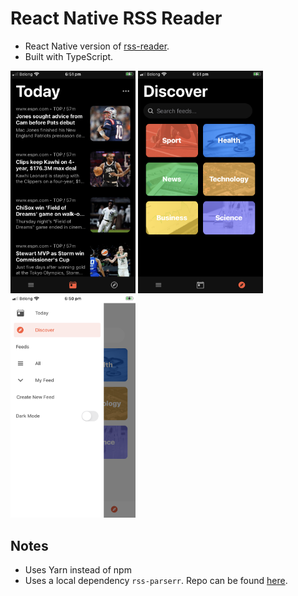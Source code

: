 # React Native RSS Reader
* React Native version of [rss-reader](https://github.com/AaronWLChan/rss-reader).
* Built with TypeScript.

<p align="left">
  <img src="https://github.com/AaronWLChan/react-native-rss-reader/blob/main/images/ios/today-ios-dark.PNG" width="200"/>
  <img src="https://github.com/AaronWLChan/react-native-rss-reader/blob/main/images/ios/discover-ios-dark.PNG" width="200"/>
  <img src="https://github.com/AaronWLChan/react-native-rss-reader/blob/main/images/ios/menu-ios.PNG" width="200"/>
</p>

## Notes
* Uses Yarn instead of npm
* Uses a local dependency `rss-parserr`. Repo can be found [here](https://github.com/AaronWLChan/rss-parser).
